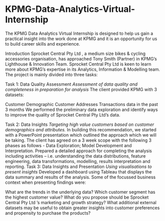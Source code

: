 # KPMG-Data-Analytics-Virtual-Internship
The KPMG Data Analytics Virtual Internship is designed to help us gain a practical insight into the work done at KPMG and it is an opportunity for us to build career skills and experience.

Introduction
Sprocket Central Pty Ltd , a medium size bikes & cycling accessories organisation, has approached Tony Smith (Partner) in KPMG’s Lighthouse & Innovation Team. Sprocket Central Pty Ltd is keen to learn more about KPMG’s expertise in its Analytics, Information & Modelling team. The project is mainly divided into three tasks:

Task 1: Data Quality Assessment
*Assessment of data quality and completeness in preparation for analysis*
The client provided KPMG with 3 datasets:

Customer Demographic
Customer Addresses
Transactions data in the past 3 months
We performed the preliminary data exploration and identify ways to improve the quality of Sprocket Central Pty Ltd’s data.

Task 2: Data Insights
*Targeting high value customers based on customer demographics and attributes.*
In building this recommendation, we started with a PowerPoint presentation which outlined the approach which we will be taking.
The client has agreed on a 3 week scope with the following 3 phases as follows - Data Exploration; Model Development and Interpretation.
Prepared a detailed approach for completing the analysis including activities – i.e. understanding the data distributions, feature engineering, data transformations, modelling, results interpretation and reporting.
Task 3: Data Insights and Presentation
*Using visualisations to present insights*
Developed a dashboard using Tableau that displays the data summary and results of the analysis. Some of the focussed business context when presenting findings were:

What are the trends in the underlying data?
Which customer segment has the highest customer value?
What do you propose should be Sprocket Central Pty Ltd ’s marketing and growth strategy?
What additional external datasets may be useful to obtain greater insights into customer preferences and propensity to purchase the products?
